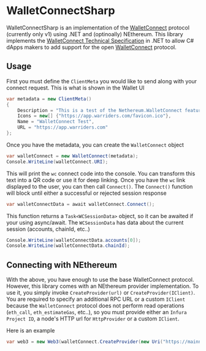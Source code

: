 # WalletConnectSharp

WalletConnectSharp is an implementation of the [WalletConnect](https://walletconnect.org/) protocol (currently only v1) using .NET and (optinoally) NEthereum. This library implements the [WalletConnect Technical Specification](https://docs.walletconnect.org/tech-spec) in .NET to allow C# dApps makers to add support for the open [WalletConnect](https://walletconnect.org/) protocol.

## Usage

First you must define the `ClientMeta` you would like to send along with your connect request. This is what is shown in the Wallet UI

```csharp
var metadata = new ClientMeta()
{
    Description = "This is a test of the Nethereum.WalletConnect feature",
    Icons = new[] {"https://app.warriders.com/favicon.ico"},
    Name = "WalletConnect Test",
    URL = "https://app.warriders.com"
};    
```

Once you have the metadata, you can create the `WalletConnect` object

```csharp
var walletConnect = new WalletConnect(metadata);
Console.WriteLine(walletConnect.URI);
```

This will print the `wc` connect code into the console. You can transform this text into a QR code or use it for deep linking. Once you have the `wc` link displayed to the user, you can then call `Connect()`. The `Connect()` function will block until either a successful or rejected session response

```csharp
var walletConnectData = await walletConnect.Connect();
```

This function returns a `Task<WCSessionData>` object, so it can be awaited if your using async/await. The `WCSessionData` has data about the current session (accounts, chainId, etc..)

```csharp
Console.WriteLine(walletConnectData.accounts[0]);
Console.WriteLine(walletConnectData.chainId);
```

## Connecting with NEthereum

With the above, you have enough to use the base WalletConnect protocol. However, this library comes with an NEthereum provider implementation. To use it, you simply invoke `CreateProvider(url)` or `CreateProvider(IClient)`. You are required to specify an additional RPC URL or a custom `IClient` because the `WalletConnect` protocol does not perform read operations (`eth_call`, `eth_estimateGas`, etc..), so you must provide either an `Infura Project ID`, a node's HTTP url for `HttpProvider` or a custom `IClient`.

Here is an example
```csharp
var web3 = new Web3(walletConnect.CreateProvider(new Uri("https://mainnet.infura.io/v3/<infruaId>"));
```
